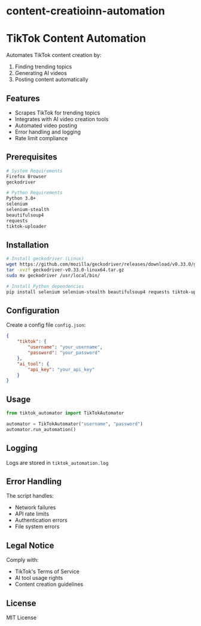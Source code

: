 # content-creatioinn-automation
# TikTok Content Automation

Automates TikTok content creation by:
1. Finding trending topics
2. Generating AI videos
3. Posting content automatically

## Features

- Scrapes TikTok for trending topics
- Integrates with AI video creation tools
- Automated video posting
- Error handling and logging
- Rate limit compliance

## Prerequisites

```bash
# System Requirements
Firefox Browser
geckodriver

# Python Requirements
Python 3.8+
selenium
selenium-stealth
beautifulsoup4
requests
tiktok-uploader
```

## Installation

```bash
# Install geckodriver (Linux)
wget https://github.com/mozilla/geckodriver/releases/download/v0.33.0/geckodriver-v0.33.0-linux64.tar.gz
tar -xvzf geckodriver-v0.33.0-linux64.tar.gz
sudo mv geckodriver /usr/local/bin/

# Install Python dependencies
pip install selenium selenium-stealth beautifulsoup4 requests tiktok-uploader
```

## Configuration

Create a config file `config.json`:
```json
{
    "tiktok": {
        "username": "your_username",
        "password": "your_password"
    },
    "ai_tool": {
        "api_key": "your_api_key"
    }
}
```

## Usage

```python
from tiktok_automator import TikTokAutomator

automator = TikTokAutomator("username", "password")
automator.run_automation()
```

## Logging

Logs are stored in `tiktok_automation.log`

## Error Handling

The script handles:
- Network failures
- API rate limits
- Authentication errors
- File system errors

## Legal Notice

Comply with:
- TikTok's Terms of Service
- AI tool usage rights
- Content creation guidelines

## License

MIT License
